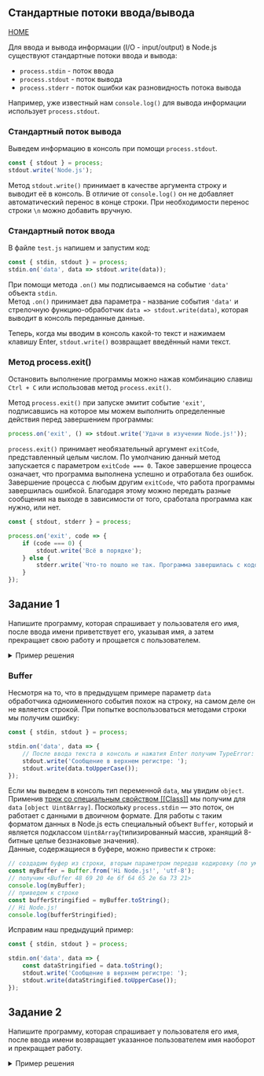 ## Стандартные потоки ввода/вывода
[HOME](../README.md)

Для ввода и вывода информации (I/O - input/output) в Node.js существуют стандартные потоки ввода и вывода:  
- `process.stdin` - поток ввода  
- `process.stdout` - поток вывода  
- `process.stderr` - поток ошибки как разновидность потока вывода

Например, уже известный нам `console.log()` для вывода информации использует `process.stdout`.

### Стандартный поток вывода
Выведем информацию в консоль при помощи `process.stdout`.
```js
const { stdout } = process;
stdout.write('Node.js');
```
Метод `stdout.write()` принимает в качестве аргумента строку и выводит её в консоль. В отличие от `console.log()` он не добавляет автоматический перенос в конце строки. При необходимости перенос строки `\n` можно добавить вручную.

### Стандартный поток ввода
В файле `test.js` напишем и запустим код:  
```js
const { stdin, stdout } = process;
stdin.on('data', data => stdout.write(data));
```  
При помощи метода `.on()` мы подписываемся на событие `'data'` объекта `stdin`.  
Метод `.on()` принимает два параметра - название события `'data'` и стрелочную функцию-обработчик `data => stdout.write(data)`, которая выводит в консоль переданные данные.

Теперь, когда мы вводим в консоль какой-то текст и нажимаем клавишу Enter, `stdout.write()` возвращает введённый нами текст.

### Метод process.exit()
Остановить выполнение программы можно нажав комбинацию славиш `Ctrl + C` или использовав метод `process.exit()`.

Метод `process.exit()` при запуске эмитит событие `'exit'`, подписавшись на которое мы можем выполнить определенные действия перед завершением программы:
```js
process.on('exit', () => stdout.write('Удачи в изучении Node.js!'));
```  
`process.exit()` принимает необязательный аргумент `exitCode`, представленный целым числом. По умолчанию данный метод запускается с параметром `exitCode === 0`. Такое завершение процесса означает, что программа выполнена успешно и отработала без ошибок. Завершение процесса с любым другим `exitCode`, что работа программы завершилась ошибкой. Благодаря этому можно передать разные сообщения на выходе в зависимости от того, сработала программа как нужно, или нет.
```js
const { stdout, stderr } = process;

process.on('exit', code => {
    if (code === 0) {
        stdout.write('Всё в порядке');
    } else {
        stderr.write(`Что-то пошло не так. Программа завершилась с кодом ${code}`);
    }
});
```  

## Задание 1
Напишите программу, которая спрашивает у пользователя его имя, после ввода имени приветствует его, указывая имя, а затем прекращает свою работу и прощается с пользователем.

<details>
  <summary>Пример решения</summary>

```js 
const { stdin, stdout } = process;

stdout.write('Как тебя зовут?\n');
stdin.on('data', data => {
  stdout.write('Привет, ');
  stdout.write(data);
  process.exit();
});
process.on('exit', () => stdout.write('Удачи!'));
```

</details>

### Buffer
Несмотря на то, что в предыдущем примере параметр `data` обработчика одноименного события похож на строку, на самом деле он не является строкой. При попытке воспользоваться методами строки мы получим ошибку:
```js 
const { stdin, stdout } = process;

stdin.on('data', data => {
    // После ввода текста в консоль и нажатия Enter получим TypeError: data.toUpperCase is not a function
    stdout.write('Cообщение в верхнем регистре: ');
    stdout.write(data.toUpperCase());
});
```
Если мы выведем в консоль тип переменной `data`, мы увидим `object`. Применив [трюк со специальным свойством [[Class]]](https://learn.javascript.ru/class-instanceof#sekretnoe-svoystvo-class) мы получим для `data` `[object Uint8Array]`. Поскольку `process.stdin` — это поток, он работает с данными в двоичном формате. Для работы с таким форматом данных в Node.js есть специальный объект `Buffer`, который и является подклассом `Uint8Array`(типизированный массив, хранящий 8-битные целые беззнаковые значения).  
Данные, содержащиеся в буфере, можно привести к строке:  
```js
// создадим буфер из строки, вторым параметром передав кодировку (по умолчанию будет использована utf-8)
const myBuffer = Buffer.from('Hi Node.js!', 'utf-8');
// получим <Buffer 48 69 20 4e 6f 64 65 2e 6a 73 21>
console.log(myBuffer);
// приведем к строке
const bufferStringified = myBuffer.toString();
// Hi Node.js!
console.log(bufferStringified);
```
Исправим наш предыдущий пример:
```js
const { stdin, stdout } = process;

stdin.on('data', data => {
    const dataStringified = data.toString();
    stdout.write('Cообщение в верхнем регистре: ');
    stdout.write(dataStringified.toUpperCase());
});
```

## Задание 2
Напишите программу, которая спрашивает у пользователя его имя, после ввода имени возвращает указанное пользователем имя наоборот и прекращает работу.

<details>
  <summary>Пример решения</summary>

```js
const { stdin, stdout } = process;

stdout.write('Как тебя зовут?\n')
stdin.on('data', data => {
  const name = data.toString();
  const reverseName = name.split('').reverse().join('');
  stdout.write(`\nТвоё имя наоборот ${reverseName}`);
  process.exit();
});
```
</details>
